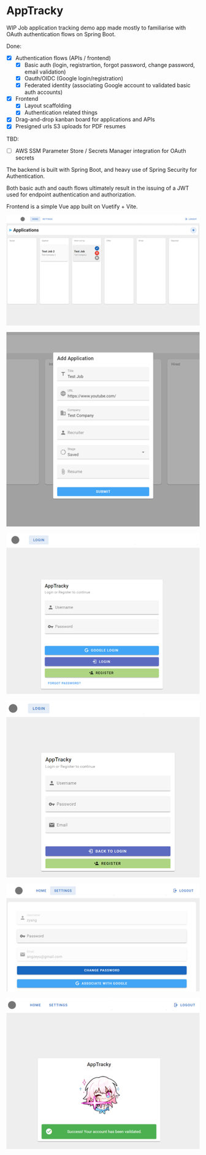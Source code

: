 # AppTracky

WIP Job application tracking demo app made mostly to familiarise with OAuth authentication flows on Spring Boot.

Done:
- [x] Authentication flows (APIs / frontend)
   - [x] Basic auth (login, registrartion, forgot password, change password, email validation)
   - [x] Oauth/OIDC (Google login/registration)
   - [x] Federated identity (associating Google account to validated basic auth accounts)
- [x] Frontend
   - [x] Layout scaffolding
   - [x] Authentication related things
- [x] Drag-and-drop kanban board for applications and APIs
- [x] Presigned urls S3 uploads for PDF resumes

TBD:
- [ ] AWS SSM Parameter Store / Secrets Manager integration for OAuth secrets

The backend is built with Spring Boot, and heavy use of Spring Security for Authentication.

Both basic auth and oauth flows ultimately result in the issuing of a JWT used for endpoint authentication and authorization. 

Frontend is a simple Vue app built on Vuetify + Vite.

![](./screenshots/ss6.png)

![](./screenshots/ss5.png)

![](./screenshots/ss1.png)

![](./screenshots/ss2.png)

![](./screenshots/ss3.png)

![](./screenshots/ss4.png)
